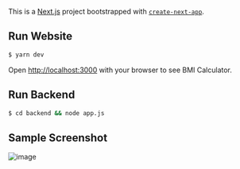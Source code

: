 This is a [Next.js](https://nextjs.org/) project bootstrapped with [`create-next-app`](https://github.com/vercel/next.js/tree/canary/packages/create-next-app).

## Run Website

```bash
$ yarn dev
```

Open [http://localhost:3000](http://localhost:3000) with your browser to see BMI Calculator.

## Run Backend

```bash
$ cd backend && node app.js
```
## Sample Screenshot

![image](https://github.com/luansingjavier/bmi-calculator/assets/15357174/7b2a84a2-159d-4141-887d-80a4852a2a8b)
